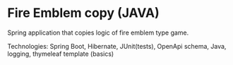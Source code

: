 # Fire Emblem copy (JAVA)

Spring application that copies logic of fire emblem type game.

Technologies: Spring Boot, Hibernate, JUnit(tests), OpenApi schema, Java, logging, thymeleaf template (basics)
